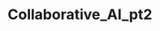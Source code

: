 # Collaborative_AI_pt2
 

<!-- 

August 15:
Decided on making some sort of collaborative AI
Decided to start with single agent genetic algorithm machine
    learning

August 17:
Downloaded Unity
Downloaded VS Code
Started research on GA (used brilliant.org)
Set up GitHub

August 21: 
Did more research on brilliant.org

August 22:
Learned more about neural networks on brilliant.org
Started the Unity 3D project due to my previous experience
    with 3D
Borrowed character controller code from Ing. Jan Jileček:
    https://itnext.io/how-to-write-a-simple-3d-character-controller-in-unity-1a07b954a4ca 

August 24: 
There were some problems with the character controller code
    in Unity, so I had to debug
After debugging the code did not work as needed, so I had to
    look for different code
Decided on using a simplified version of the code from this
    video by Brackeys: https://www.youtube.com/watch?v=4HpC--2iowE 

August 29:
Focused research on machine learning and found this article:
    https://machinelearningmastery.com/machine-learning-in-python-step-by-step/ 
Downloaded Anaconda

September 5:
Focused research on genetic algorithms and found this article
    with some example code: https://towardsdatascience.com/introduction-to-genetic-algorithms-including-example-code-e396e98d8bf3 
Struggled trying to get java working

September 7:
Finished setting up java
Borrowed the code from the article listed on September 5 
Talked to Seward and decided to work on the Unity game before
    continuing research on genetic algorithms

September 11:
Started work focused on creating the Unity game
Added the Unity folder to github
Finished the world for the game and looked into basic AI

September 12:
Watched a bunch of tutorials about basic AI in Unity

September 19:
Watching different tutorials because the ones I watched on
    the 12th use assets that I am unable to access
Found a tutorial with some simple code 
    (https://www.youtube.com/watch?v=UjkSFoLxesw)
Borrowed the code and simplified it to get rid of the
    attacking behavior
Used this tutorial to fix my NavMesh issues: 
    (https://www.youtube.com/watch?v=mJu-zdZ9dyE)

September 21:
Worked on editing the code I used yesterday to make it as
    simple as possible while still functioning
Almost successfully simplified the code, but the agent is
    not moving, so I have to figure that out
-->